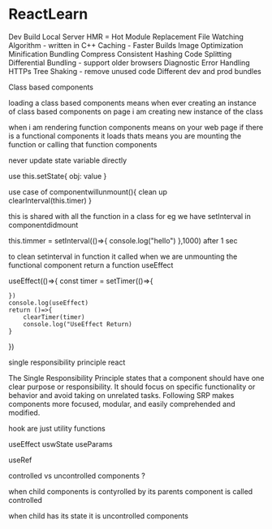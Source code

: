 # ReactLearn

Dev Build
Local Server
HMR = Hot Module Replacement
File Watching Algorithm - written in C++
Caching - Faster Builds
Image Optimization
Minification
Bundling
Compress
Consistent Hashing
Code Splitting
Differential Bundling - support older browsers
Diagnostic
Error Handling
HTTPs
Tree Shaking - remove unused code
Different dev and prod bundles


Class based components

loading a class based components means
when ever creating an  instance of class based components
on page i am creating new instance of the class 


when i am rendering function components means
on your web page if there is a functional components it loads thats means you are mounting the function or calling that function components

never update state variable directly

use this.setState{
    obj: value
}

use case of componentwillunmount(){
    clean up   
    clearInterval(this.timer) 
}


this is shared with all the function in a class
for eg  we have setInterval in componentdidmount

this.timmer = setInterval(()=>{
    console.log("hello")
},1000)
after 1 sec


to clean setinterval in function 
it called when we are unmounting the functional component 
return a function useEffect


useEffect(()=>{
    const timer = setTimer(()=>{
        
    })
    console.log(useEffect)
    return ()=>{
        clearTimer(timer)
        console.log("UseEffect Return)
    }
})


single responsibility principle react

The Single Responsibility Principle states that a component should have one clear purpose or responsibility. It should focus on specific functionality or behavior and avoid taking on unrelated tasks. Following SRP makes components more focused, modular, and easily comprehended and modified.
 

hook are just utility functions

useEffect
uswState
useParams

useRef 


controlled  vs uncontrolled components ?

when child components is contyrolled by its parents component is called controlled 

when child has its state it is uncontrolled components